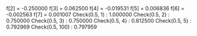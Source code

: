 f[2] = -0.250000
f[3] = 0.062500
f[4] = -0.019531
f[5] = 0.006836
f[6] = -0.002563
f[7] = 0.001007
Check(0.5, 1) : 1.000000
Check(0.5, 2) : 0.750000
Check(0.5, 3) : 0.750000
Check(0.5, 4) : 0.812500
Check(0.5, 5) : 0.792969
Check(0.5, 100) : 0.797959

